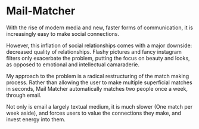 # Mail-Matcher

With the rise of modern media and new, faster forms of communication, it is increasingly easy to make social connections.

However, this inflation of social relationships comes with a major downside: decreased quality of relationships.  Flashy pictures and fancy instagram filters only exacerbate the problem, putting the focus on beauty and looks, as opposed to emotional and intellectual camaraderie.

My approach to the problem is a radical restructuring of the match making process.  Rather than allowing the user to make multiple superficial matches in seconds, Mail Matcher automatically matches two people once a week, through email.  

Not only is email a largely textual medium, it is much slower (One match per week aside), and forces users to value the connections they make, and invest energy into them.
